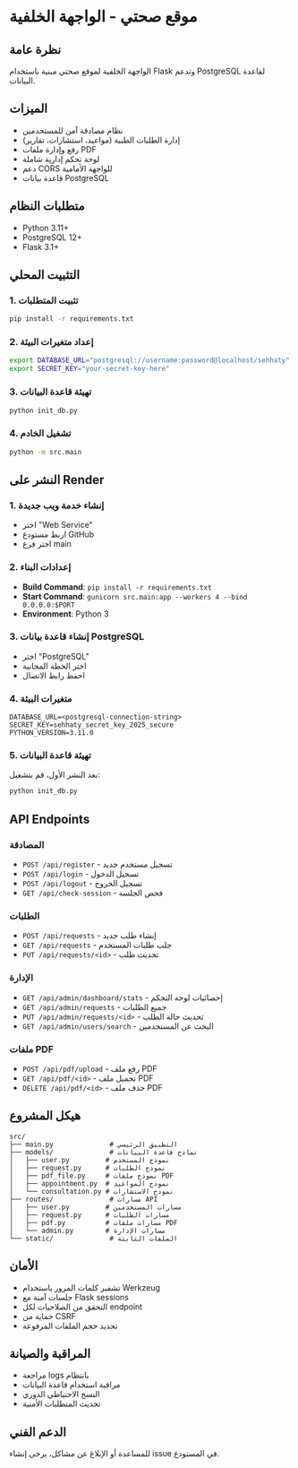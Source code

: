 # موقع صحتي - الواجهة الخلفية

## نظرة عامة
الواجهة الخلفية لموقع صحتي مبنية باستخدام Flask وتدعم PostgreSQL لقاعدة البيانات.

## الميزات
- نظام مصادقة آمن للمستخدمين
- إدارة الطلبات الطبية (مواعيد، استشارات، تقارير)
- رفع وإدارة ملفات PDF
- لوحة تحكم إدارية شاملة
- دعم CORS للواجهة الأمامية
- قاعدة بيانات PostgreSQL

## متطلبات النظام
- Python 3.11+
- PostgreSQL 12+
- Flask 3.1+

## التثبيت المحلي

### 1. تثبيت المتطلبات
```bash
pip install -r requirements.txt
```

### 2. إعداد متغيرات البيئة
```bash
export DATABASE_URL="postgresql://username:password@localhost/sehhaty"
export SECRET_KEY="your-secret-key-here"
```

### 3. تهيئة قاعدة البيانات
```bash
python init_db.py
```

### 4. تشغيل الخادم
```bash
python -m src.main
```

## النشر على Render

### 1. إنشاء خدمة ويب جديدة
- اختر "Web Service"
- اربط مستودع GitHub
- اختر فرع main

### 2. إعدادات البناء
- **Build Command**: `pip install -r requirements.txt`
- **Start Command**: `gunicorn src.main:app --workers 4 --bind 0.0.0.0:$PORT`
- **Environment**: Python 3

### 3. إنشاء قاعدة بيانات PostgreSQL
- اختر "PostgreSQL"
- اختر الخطة المجانية
- احفظ رابط الاتصال

### 4. متغيرات البيئة
```
DATABASE_URL=<postgresql-connection-string>
SECRET_KEY=sehhaty_secret_key_2025_secure
PYTHON_VERSION=3.11.0
```

### 5. تهيئة قاعدة البيانات
بعد النشر الأول، قم بتشغيل:
```bash
python init_db.py
```

## API Endpoints

### المصادقة
- `POST /api/register` - تسجيل مستخدم جديد
- `POST /api/login` - تسجيل الدخول
- `POST /api/logout` - تسجيل الخروج
- `GET /api/check-session` - فحص الجلسة

### الطلبات
- `POST /api/requests` - إنشاء طلب جديد
- `GET /api/requests` - جلب طلبات المستخدم
- `PUT /api/requests/<id>` - تحديث طلب

### الإدارة
- `GET /api/admin/dashboard/stats` - إحصائيات لوحة التحكم
- `GET /api/admin/requests` - جميع الطلبات
- `PUT /api/admin/requests/<id>` - تحديث حالة الطلب
- `GET /api/admin/users/search` - البحث عن المستخدمين

### ملفات PDF
- `POST /api/pdf/upload` - رفع ملف PDF
- `GET /api/pdf/<id>` - تحميل ملف PDF
- `DELETE /api/pdf/<id>` - حذف ملف PDF

## هيكل المشروع
```
src/
├── main.py              # التطبيق الرئيسي
├── models/              # نماذج قاعدة البيانات
│   ├── user.py         # نموذج المستخدم
│   ├── request.py      # نموذج الطلبات
│   ├── pdf_file.py     # نموذج ملفات PDF
│   ├── appointment.py  # نموذج المواعيد
│   └── consultation.py # نموذج الاستشارات
├── routes/              # مسارات API
│   ├── user.py         # مسارات المستخدمين
│   ├── request.py      # مسارات الطلبات
│   ├── pdf.py          # مسارات ملفات PDF
│   └── admin.py        # مسارات الإدارة
└── static/              # الملفات الثابتة
```

## الأمان
- تشفير كلمات المرور باستخدام Werkzeug
- جلسات آمنة مع Flask sessions
- التحقق من الصلاحيات لكل endpoint
- حماية من CSRF
- تحديد حجم الملفات المرفوعة

## المراقبة والصيانة
- مراجعة logs بانتظام
- مراقبة استخدام قاعدة البيانات
- النسخ الاحتياطي الدوري
- تحديث المتطلبات الأمنية

## الدعم الفني
للمساعدة أو الإبلاغ عن مشاكل، يرجى إنشاء issue في المستودع.

